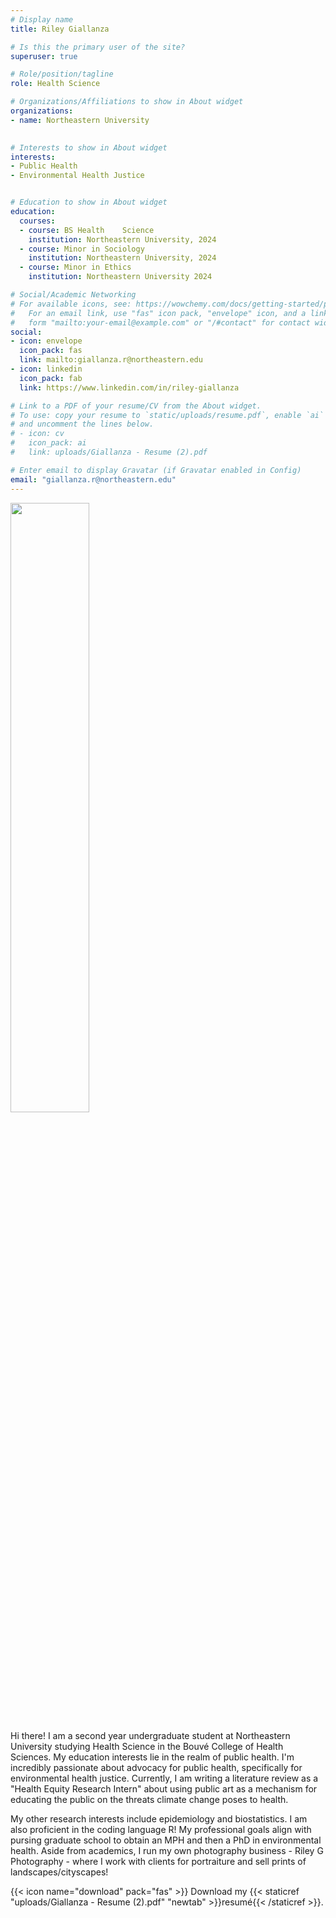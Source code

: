 ```yaml
---
# Display name
title: Riley Giallanza

# Is this the primary user of the site?
superuser: true

# Role/position/tagline
role: Health Science

# Organizations/Affiliations to show in About widget
organizations:
- name: Northeastern University
  

# Interests to show in About widget
interests:
- Public Health
- Environmental Health Justice


# Education to show in About widget
education:
  courses:
  - course: BS Health    Science
    institution: Northeastern University, 2024
  - course: Minor in Sociology
    institution: Northeastern University, 2024
  - course: Minor in Ethics
    institution: Northeastern University 2024

# Social/Academic Networking
# For available icons, see: https://wowchemy.com/docs/getting-started/page-builder/#icons
#   For an email link, use "fas" icon pack, "envelope" icon, and a link in the
#   form "mailto:your-email@example.com" or "/#contact" for contact widget.
social:
- icon: envelope
  icon_pack: fas
  link: mailto:giallanza.r@northeastern.edu
- icon: linkedin
  icon_pack: fab
  link: https://www.linkedin.com/in/riley-giallanza

# Link to a PDF of your resume/CV from the About widget.
# To use: copy your resume to `static/uploads/resume.pdf`, enable `ai` icons in `params.toml`,
# and uncomment the lines below.
# - icon: cv
#   icon_pack: ai
#   link: uploads/Giallanza - Resume (2).pdf

# Enter email to display Gravatar (if Gravatar enabled in Config)
email: "giallanza.r@northeastern.edu"
---
```


<img src="/authors/admin/_index_files/featured.jpg" width=50%>

<p style="text-align: left;">
Hi there! I am a second year undergraduate student at Northeastern University studying Health Science in the Bouvé College of Health Sciences. My education interests lie in the realm of public health. I'm incredibly passionate about advocacy for public health, specifically for environmental health justice. Currently, I am writing a literature review as a "Health Equity Research Intern" about using public art as a mechanism for educating the public on the threats climate change poses to health. 

My other research interests include epidemiology and biostatistics. I am also proficient in the coding language R! My professional goals align with pursing graduate school to obtain an MPH and then a PhD in environmental health. Aside from academics, I run my own photography business - Riley G Photography - where I work with clients for portraiture and sell prints of landscapes/cityscapes! 
</p>



{{< icon name="download" pack="fas" >}} Download my {{< staticref "uploads/Giallanza - Resume (2).pdf" "newtab" >}}resumé{{< /staticref >}}. 